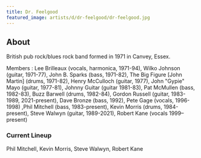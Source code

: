 ```yaml
---
title: Dr. Feelgood
featured_image: artists/d/dr-feelgood/dr-feelgood.jpg
---
```

## About

British pub rock/blues rock band formed in 1971 in Canvey, Essex.
 
Members : Lee Brilleaux (vocals, harmonica, 1971-94), Wilko Johnson (guitar, 1971-77), John B. Sparks (bass, 1971-82), The Big Figure [John Martin] (drums, 1971-82), Henry McCulloch (guitar, 1977), John "Gypie" Mayo (guitar, 1977-81), Johnny Guitar (guitar 1981-83), Pat McMullen (bass, 1982-83), Buzz Barwell (drums, 1982-84), Gordon Russell (guitar, 1983-1989, 2021-present), Dave Bronze (bass, 1992), Pete Gage (vocals, 1996-1998) ,Phil Mitchell (bass, 1983-present), Kevin Morris (drums, 1984-present), Steve Walwyn (guitar, 1989-2021),  Robert Kane (vocals 1999–present)

### Current Lineup

Phil Mitchell, Kevin Morris, Steve Walwyn, Robert Kane

